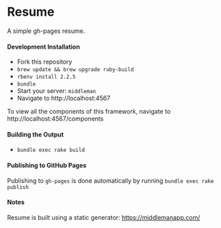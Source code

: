 # Resume

A simple gh-pages resume.

#### Development Installation

- Fork this repository
- `brew update && brew upgrade ruby-build`
- `rbenv install 2.2.5`
- `bundle`
- Start your server: `middleman`
- Navigate to http://localhost:4567

To view all the components of this framework, navigate to http://localhost:4567/components

#### Building the Output

- `bundle exec rake build`

#### Publishing to GitHub Pages

Publishing to `gh-pages` is done automatically by running `bundle exec rake publish`

#### Notes

Resume is built using a static generator: https://middlemanapp.com/
